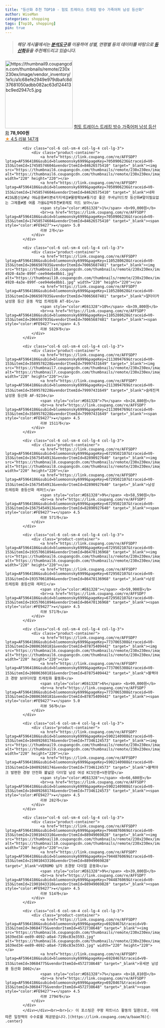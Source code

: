 ```yaml
---
title: "등산화 추천 TOP10 - 험토 트레이스 트레킹 방수 가죽어퍼 남성 등산화"
author: WiseMan
categories: shopping
tags: [Top10, shopping]
pin: true
---
```


> ##### 해당 게시물에서는 [**분석도구**](https://itemscout.io/)를 이용하여 **성별**, **연령별** 등의 데이터를 바탕으로 [**등산화**](https://link.coupang.com/a/baae76)들을 추천해드리고 있습니다.
<div class="container"><div class="row">
            <div class="col-6 col-sm-4 col-lg-4 col-lg-3">
                <div class="product-container">
                    <a href="https://link.coupang.com/re/AFFSDP?lptag=AF5964186&subid=bluemoonsky6999&pageKey=6940573397&traceid=V0-153&itemId=16828388729&vendorItemId=84007943170" target="_blank"><img src="https://thumbnail9.coupangcdn.com/thumbnails/remote/230x230ex/image/vendor_inventory/1e1c/a1c68efe2949e979dbafc8d37681050adbb082ac63d124413bc9ed2947c5.jpg" alt="https://thumbnail9.coupangcdn.com/thumbnails/remote/230x230ex/image/vendor_inventory/1e1c/a1c68efe2949e979dbafc8d37681050adbb082ac63d124413bc9ed2947c5.jpg" width="220" height="220"></a>
                    <a href="https://link.coupang.com/re/AFFSDP?lptag=AF5964186&subid=bluemoonsky6999&pageKey=6940573397&traceid=V0-153&itemId=16828388729&vendorItemId=84007943170" target="_blank">험토 트레이스 트레킹 방수 가죽어퍼 남성 등산화</a>
                    <span style="color:#E61328"></span> <b>78,900원</b>
                    <br><a href="https://link.coupang.com/re/AFFSDP?lptag=AF5964186&subid=bluemoonsky6999&pageKey=6940573397&traceid=V0-153&itemId=16828388729&vendorItemId=84007943170" target="_blank"><span style="color:#FE9427">★</span> 4.5
                    리뷰 147개</a>
                </div>
            </div>
            
            <div class="col-6 col-sm-4 col-lg-4 col-lg-3">
                <div class="product-container">
                    <a href="https://link.coupang.com/re/AFFSDP?lptag=AF5964186&subid=bluemoonsky6999&pageKey=7050906236&traceid=V0-153&itemId=17458574604&vendorItemId=84626575410" target="_blank"><img src="https://thumbnail6.coupangcdn.com/thumbnails/remote/230x230ex/image/vendor_inventory/ff76/381f4fbc592bbf979be287bd9f5de96266c1fd827601df2a36f4def98b2f.jpg" alt="https://thumbnail6.coupangcdn.com/thumbnails/remote/230x230ex/image/vendor_inventory/ff76/381f4fbc592bbf979be287bd9f5de96266c1fd827601df2a36f4def98b2f.jpg" width="220" height="220"></a>
                    <a href="https://link.coupang.com/re/AFFSDP?lptag=AF5964186&subid=bluemoonsky6999&pageKey=7050906236&traceid=V0-153&itemId=17458574604&vendorItemId=84626575410" target="_blank">네파 #23&봄신상#남 여&공용#이쁜4가지색감#물량확보#통기성 좋은 쿠셔닝미드컷 등산화#말이필요없는 그제품#봄 여름 가을&강력추천#포레토 미드 보아</a>
                    <span style="color:#E61328">1%</span> <b>99,000원</b>
                    <br><a href="https://link.coupang.com/re/AFFSDP?lptag=AF5964186&subid=bluemoonsky6999&pageKey=7050906236&traceid=V0-153&itemId=17458574604&vendorItemId=84626575410" target="_blank"><span style="color:#FE9427">★</span> 5.0
                    리뷰 2개</a>
                </div>
            </div>
            
            <div class="col-6 col-sm-4 col-lg-4 col-lg-3">
                <div class="product-container">
                    <a href="https://link.coupang.com/re/AFFSDP?lptag=AF5964186&subid=bluemoonsky6999&pageKey=1105280628&traceid=V0-153&itemId=2066507035&vendorItemId=70065687481" target="_blank"><img src="https://thumbnail10.coupangcdn.com/thumbnails/remote/230x230ex/image/retail/images/2019/12/20/16/9/fc6a2a40-4920-4a3e-899f-cee94e6e8bb1.jpg" alt="https://thumbnail10.coupangcdn.com/thumbnails/remote/230x230ex/image/retail/images/2019/12/20/16/9/fc6a2a40-4920-4a3e-899f-cee94e6e8bb1.jpg" width="220" height="220"></a>
                    <a href="https://link.coupang.com/re/AFFSDP?lptag=AF5964186&subid=bluemoonsky6999&pageKey=1105280628&traceid=V0-153&itemId=2066507035&vendorItemId=70065687481" target="_blank">알타이카 남성용 등산 운동 작업 트레킹화 AT-01</a>
                    <span style="color:#E61328">10%</span> <b>39,800원</b>
                    <br><a href="https://link.coupang.com/re/AFFSDP?lptag=AF5964186&subid=bluemoonsky6999&pageKey=1105280628&traceid=V0-153&itemId=2066507035&vendorItemId=70065687481" target="_blank"><span style="color:#FE9427">★</span> 4.5
                    리뷰 5829개</a>
                </div>
            </div>
            
            <div class="col-6 col-sm-4 col-lg-4 col-lg-3">
                <div class="product-container">
                    <a href="https://link.coupang.com/re/AFFSDP?lptag=AF5964186&subid=bluemoonsky6999&pageKey=2113094769&traceid=V0-153&itemId=3589578228&vendorItemId=79997431649" target="_blank"><img src="https://thumbnail7.coupangcdn.com/thumbnails/remote/230x230ex/image/vendor_inventory/53ee/e84c57875824267dc2d501d2e60a49a3da6e404da170d85562bcb84cef8a.jpg" alt="https://thumbnail7.coupangcdn.com/thumbnails/remote/230x230ex/image/vendor_inventory/53ee/e84c57875824267dc2d501d2e60a49a3da6e404da170d85562bcb84cef8a.jpg" width="220" height="220"></a>
                    <a href="https://link.coupang.com/re/AFFSDP?lptag=AF5964186&subid=bluemoonsky6999&pageKey=2113094769&traceid=V0-153&itemId=3589578228&vendorItemId=79997431649" target="_blank">슬레진져 남성용 등산화 AF-9234</a>
                    <span style="color:#E61328">7%</span> <b>24,880원</b>
                    <br><a href="https://link.coupang.com/re/AFFSDP?lptag=AF5964186&subid=bluemoonsky6999&pageKey=2113094769&traceid=V0-153&itemId=3589578228&vendorItemId=79997431649" target="_blank"><span style="color:#FE9427">★</span> 4.5
                    리뷰 1511개</a>
                </div>
            </div>
            
            <div class="col-6 col-sm-4 col-lg-4 col-lg-3">
                <div class="product-container">
                    <a href="https://link.coupang.com/re/AFFSDP?lptag=AF5964186&subid=bluemoonsky6999&pageKey=6729502107&traceid=V0-153&itemId=15675454913&vendorItemId=82890927640" target="_blank"><img src="https://thumbnail8.coupangcdn.com/thumbnails/remote/230x230ex/image/vendor_inventory/680a/738676c09c89ca821f8712bcb29f3c9d01b75df39cacaab6238948a9b168.jpg" alt="https://thumbnail8.coupangcdn.com/thumbnails/remote/230x230ex/image/vendor_inventory/680a/738676c09c89ca821f8712bcb29f3c9d01b75df39cacaab6238948a9b168.jpg" width="220" height="220"></a>
                    <a href="https://link.coupang.com/re/AFFSDP?lptag=AF5964186&subid=bluemoonsky6999&pageKey=6729502107&traceid=V0-153&itemId=15675454913&vendorItemId=82890927640" target="_blank">남성 트레킹화 중등산화 레퍼드</a>
                    <span style="color:#E61328">9%</span> <b>58,590원</b>
                    <br><a href="https://link.coupang.com/re/AFFSDP?lptag=AF5964186&subid=bluemoonsky6999&pageKey=6729502107&traceid=V0-153&itemId=15675454913&vendorItemId=82890927640" target="_blank"><span style="color:#FE9427">★</span> 4.5
                    리뷰 571개</a>
                </div>
            </div>
            
            <div class="col-6 col-sm-4 col-lg-4 col-lg-3">
                <div class="product-container">
                    <a href="https://link.coupang.com/re/AFFSDP?lptag=AF5964186&subid=bluemoonsky6999&pageKey=6729502107&traceid=V0-153&itemId=19357061894&vendorItemId=86470136968" target="_blank"><img src="https://thumbnail6.coupangcdn.com/thumbnails/remote/230x230ex/image/vendor_inventory/a63b/6ea76b1062f1169e5bc8a566dd30eabfd3b05786d9166ffb0b7cbb27340b.jpg" alt="https://thumbnail6.coupangcdn.com/thumbnails/remote/230x230ex/image/vendor_inventory/a63b/6ea76b1062f1169e5bc8a566dd30eabfd3b05786d9166ffb0b7cbb27340b.jpg" width="220" height="220"></a>
                    <a href="https://link.coupang.com/re/AFFSDP?lptag=AF5964186&subid=bluemoonsky6999&pageKey=6729502107&traceid=V0-153&itemId=19357061894&vendorItemId=86470136968" target="_blank">남성 트레킹화 중등산화 레퍼드</a>
                    <span style="color:#E61328"></span> <b>59,900원</b>
                    <br><a href="https://link.coupang.com/re/AFFSDP?lptag=AF5964186&subid=bluemoonsky6999&pageKey=6729502107&traceid=V0-153&itemId=19357061894&vendorItemId=86470136968" target="_blank"><span style="color:#FE9427">★</span> 4.5
                    리뷰 571개</a>
                </div>
            </div>
            
            <div class="col-6 col-sm-4 col-lg-4 col-lg-3">
                <div class="product-container">
                    <a href="https://link.coupang.com/re/AFFSDP?lptag=AF5964186&subid=bluemoonsky6999&pageKey=7737065308&traceid=V0-153&itemId=20806360181&vendorItemId=87875409442" target="_blank"><img src="https://thumbnail6.coupangcdn.com/thumbnails/remote/230x230ex/image/vendor_inventory/ed22/bdf34ddd536166ed9a4fe2da531092748e6e305584980d6bcd7afe2cf5ae.png" alt="https://thumbnail6.coupangcdn.com/thumbnails/remote/230x230ex/image/vendor_inventory/ed22/bdf34ddd536166ed9a4fe2da531092748e6e305584980d6bcd7afe2cf5ae.png" width="220" height="220"></a>
                    <a href="https://link.coupang.com/re/AFFSDP?lptag=AF5964186&subid=bluemoonsky6999&pageKey=7737065308&traceid=V0-153&itemId=20806360181&vendorItemId=87875409442" target="_blank">블랙야크 경량 보아다이얼 트레킹화 활동화</a>
                    <span style="color:#E61328">6%</span> <b>99,000원</b>
                    <br><a href="https://link.coupang.com/re/AFFSDP?lptag=AF5964186&subid=bluemoonsky6999&pageKey=7737065308&traceid=V0-153&itemId=20806360181&vendorItemId=87875409442" target="_blank"><span style="color:#FE9427">★</span> 5.0
                    리뷰 56개</a>
                </div>
            </div>
            
            <div class="col-6 col-sm-4 col-lg-4 col-lg-3">
                <div class="product-container">
                    <a href="https://link.coupang.com/re/AFFSDP?lptag=AF5964186&subid=bluemoonsky6999&pageKey=5902140988&traceid=V0-153&itemId=10409268174&vendorItemId=77346124573" target="_blank"><img src="https://thumbnail9.coupangcdn.com/thumbnails/remote/230x230ex/image/vendor_inventory/5596/8944797e017c475c4050aa13931545ead9c07127db22ab1d0f6f6bb7d9c1.jpg" alt="https://thumbnail9.coupangcdn.com/thumbnails/remote/230x230ex/image/vendor_inventory/5596/8944797e017c475c4050aa13931545ead9c07127db22ab1d0f6f6bb7d9c1.jpg" width="220" height="220"></a>
                    <a href="https://link.coupang.com/re/AFFSDP?lptag=AF5964186&subid=bluemoonsky6999&pageKey=5902140988&traceid=V0-153&itemId=10409268174&vendorItemId=77346124573" target="_blank">블랙야크 발편한 경량 안전화 볼넓은 다이얼 남성 여성 KCS인증+V존양말</a>
                    <span style="color:#E61328"></span> <b>66,600원</b>
                    <br><a href="https://link.coupang.com/re/AFFSDP?lptag=AF5964186&subid=bluemoonsky6999&pageKey=5902140988&traceid=V0-153&itemId=10409268174&vendorItemId=77346124573" target="_blank"><span style="color:#FE9427">★</span> 4.5
                    리뷰 282개</a>
                </div>
            </div>
            
            <div class="col-6 col-sm-4 col-lg-4 col-lg-3">
                <div class="product-container">
                    <a href="https://link.coupang.com/re/AFFSDP?lptag=AF5964186&subid=bluemoonsky6999&pageKey=7944876069&traceid=V0-153&itemId=21901043310&vendorItemId=88949069828" target="_blank"><img src="https://thumbnail10.coupangcdn.com/thumbnails/remote/230x230ex/image/vendor_inventory/c329/47a124ab40c0259d0a3d4d3b1df7db4fdeeaeab15b513cb8a16e1b0990ac.jpg" alt="https://thumbnail10.coupangcdn.com/thumbnails/remote/230x230ex/image/vendor_inventory/c329/47a124ab40c0259d0a3d4d3b1df7db4fdeeaeab15b513cb8a16e1b0990ac.jpg" width="220" height="220"></a>
                    <a href="https://link.coupang.com/re/AFFSDP?lptag=AF5964186&subid=bluemoonsky6999&pageKey=7944876069&traceid=V0-153&itemId=21901043310&vendorItemId=88949069828" target="_blank">VEROMO 남자 초경량 다이얼 운동화</a>
                    <span style="color:#E61328">9%</span> <b>39,800원</b>
                    <br><a href="https://link.coupang.com/re/AFFSDP?lptag=AF5964186&subid=bluemoonsky6999&pageKey=7944876069&traceid=V0-153&itemId=21901043310&vendorItemId=88949069828" target="_blank"><span style="color:#FE9427">★</span> 4.5
                    리뷰 514개</a>
                </div>
            </div>
            
            <div class="col-6 col-sm-4 col-lg-4 col-lg-3">
                <div class="product-container">
                    <a href="https://link.coupang.com/re/AFFSDP?lptag=AF5964186&subid=bluemoonsky6999&pageKey=6928467&traceid=V0-153&itemId=30684775&vendorItemId=4572738648" target="_blank"><img src="https://thumbnail6.coupangcdn.com/thumbnails/remote/230x230ex/image/retail/images/3047123650901048-1639ed34-ee89-4692-a0a4-719bc83e3593.jpg" alt="https://thumbnail6.coupangcdn.com/thumbnails/remote/230x230ex/image/retail/images/3047123650901048-1639ed34-ee89-4692-a0a4-719bc83e3593.jpg" width="220" height="220"></a>
                    <a href="https://link.coupang.com/re/AFFSDP?lptag=AF5964186&subid=bluemoonsky6999&pageKey=6928467&traceid=V0-153&itemId=30684775&vendorItemId=4572738648" target="_blank">유세븐 남성용 등산화 D002</a>
                    <span style="color:#E61328">7%</span> <b>18,810원</b>
                    <br><a href="https://link.coupang.com/re/AFFSDP?lptag=AF5964186&subid=bluemoonsky6999&pageKey=6928467&traceid=V0-153&itemId=30684775&vendorItemId=4572738648" target="_blank"><span style="color:#FE9427">★</span> 4.5
                    리뷰 2794개</a>
                </div>
            </div>
            </div></div><br><br>[👉 이 포스팅은 쿠팡 파트너스 활동의 일환으로, 이에 따른 일정액의 수수료를 제공받습니다.](https://link.coupang.com/a/baae76){: .center}
